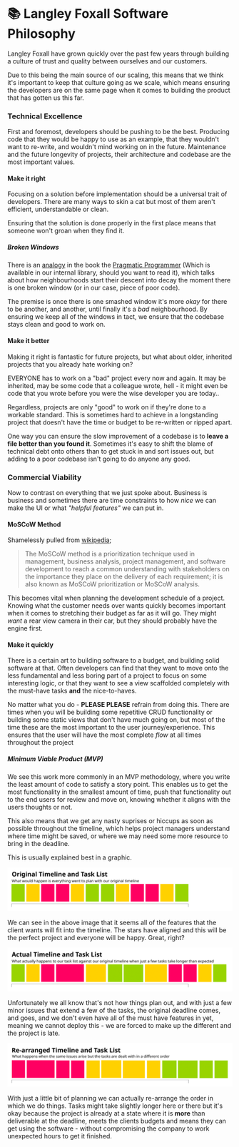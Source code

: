 # 📚 Langley Foxall Software Philosophy

Langley Foxall have grown quickly over the past few years through building a culture of trust and quality between ourselves
and our customers. 

Due to this being the main source of our scaling, this means that we think it's important to keep that culture going as
we scale, which means ensuring the developers are on the same page when it comes to building the product that has gotten
us this far.

### Technical Excellence
First and foremost, developers should be pushing to be the best. Producing code that they would be happy to use as an
example, that they wouldn't want to re-write, and wouldn't mind working on in the future. Maintenance and the future
longevity of projects, their architecture and codebase are the most important values. 

#### Make it right
Focusing on a solution before implementation should be a universal trait of developers. There are many ways to skin a
cat but most of them aren't efficient, understandable or clean. 

Ensuring that the solution is done properly in the first place means that someone won't groan when they find it.

##### Broken Windows
There is an [analogy](https://pragprog.com/the-pragmatic-programmer/extracts/software-entropy) in the book the 
[Pragmatic Programmer](https://www.amazon.co.uk/Pragmatic-Programmer-Andrew-Hunt/dp/020161622X) (Which is available in our
internal library, should you want to read it), which talks about how neighbourhoods start their descent into decay the
moment there is one broken window (or in our case, piece of poor code).

The premise is once there is one smashed window it's more *okay* for there to be another, and another, until finally it's
a *bad* neighbourhood. By ensuring we keep all of the windows in tact, we ensure that the codebase stays clean and 
good to work on.

#### Make it better
Making it right is fantastic for future projects, but what about older, inherited projects that you already hate working
on? 

EVERYONE has to work on a "bad" project every now and again. It may be inherited, may be some code that a colleague
wrote, hell - it might even be code that you wrote before you were the wise developer you are today..

Regardless, projects are only "good" to work on if they're done to a workable standard. This is sometimes hard to achieve
in a longstanding project that doesn't have the time or budget to be re-written or ripped apart.

One way you can ensure the slow improvement of a codebase is to **leave a file better than you found it**. Sometimes it's
easy to shift the blame of technical debt onto others than to get stuck in and sort issues out, but adding to a poor
codebase isn't going to do anyone any good.

### Commercial Viability
Now to contrast on everything that we just spoke about. Business is business and sometimes there are time constraints to
how *nice* we can make the UI or what *"helpful features"* we can put in.

#### MoSCoW Method
Shamelessly pulled from [wikipedia](https://en.wikipedia.org/wiki/MoSCoW_method);

> The MoSCoW method is a prioritization technique used in management, business analysis, project management, and software 
development to reach a common understanding with stakeholders on the importance they place on the delivery of each 
requirement; it is also known as MoSCoW prioritization or MoSCoW analysis.

This becomes vital when planning the development schedule of a project. Knowing what the customer needs over wants quickly
becomes important when it comes to stretching their budget as far as it will go. They might *want* a rear view camera
in their car, but they should probably have the engine first.

#### Make it quickly
There is a certain art to building software to a budget, and building solid software at that. Often developers can find
that they want to move onto the less fundamental and less boring part of a project to focus on some interesting logic, 
or that they want to see a view scaffolded completely with the must-have tasks **and** the nice-to-haves.

No matter what you do - **PLEASE PLEASE** refrain from doing this. There are times when you will be building some repetitive
CRUD functionality or building some static views that don't have much going on, but most of the time these are the most
important to the user journey/experience. This ensures that the user will have the most complete *flow* at all times
throughout the project

##### Minimum Viable Product (MVP)
We see this work more commonly in an MVP methodology, where you write the least amount of code
to satisfy a story point. This enables us to get the most functionality in the smallest amount of time, push that
functionality out to the end users for review and move on, knowing whether it aligns with the users thoughts or not.

This also means that we get any nasty suprises or hiccups as soon as possible throughout the timeline, which helps
project managers understand where time might be saved, or where we may need some more resource to bring in the deadline.

This is usually explained best in a graphic.

![Planned Timeline](images/our-software/original-timeline.png)

We can see in the above image that it seems all of the features that the client wants will fit into the timeline. The
stars have aligned and this will be the perfect project and everyone will be happy. Great, right?

![Actual Timeline](images/our-software/actual-timeline.png)

Unfortunately we all know that's not how things plan out, and with just a few minor issues that extend a few of the tasks,
the original deadline comes, and goes, and we don't even have all of the must have features in yet, meaning we cannot
deploy this - we are forced to make up the different and the project is late. 

![Rearranged Timeline](images/our-software/rearranged-timeline.png)

With just a little bit of planning we can actually re-arrange the order in which we do things. Tasks might take slightly
longer here or there but it's okay because the project is already at a state where it is **more** than deliverable at the
deadline, meets the clients budgets and means they can get using the software - without compromising the company to work
unexpected hours to get it finished.


